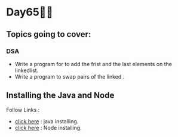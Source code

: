 # Day65🧑‍💻
## Topics going to cover: 
### DSA
- Write a program for to add the frist and the last elements on the linkedlist.
- Write a program to swap pairs of the linked .

## Installing the Java and Node 
Follow Links : 
- [click here](https://www.java.com/en/download/help/download_options.html) : java installing.
- [click here](https://nodejs.org/en/download) : Node installing.